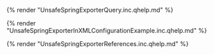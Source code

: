 {% render "UnsafeSpringExporterQuery.inc.qhelp.md" %}

{% render "UnsafeSpringExporterInXMLConfigurationExample.inc.qhelp.md" %}

{% render "UnsafeSpringExporterReferences.inc.qhelp.md" %}

